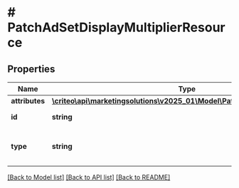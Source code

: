 # # PatchAdSetDisplayMultiplierResource

## Properties

Name | Type | Description | Notes
------------ | ------------- | ------------- | -------------
**attributes** | [**\criteo\api\marketingsolutions\v2025_01\Model\PatchAdSetDisplayMultiplier**](PatchAdSetDisplayMultiplier.md) |  | [optional]
**id** | **string** | Id of the entity | [optional]
**type** | **string** | Canonical type name of the entity | [optional]

[[Back to Model list]](../../README.md#models) [[Back to API list]](../../README.md#endpoints) [[Back to README]](../../README.md)
